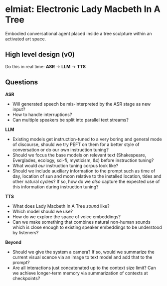 # elmiat: Electronic Lady Macbeth In A Tree 

Embodied conversational agent placed inside a tree sculpture within an activated art space. 

## High level design (v0)

Do this in real time: **ASR** -> **LLM** -> **TTS**

## Questions

**ASR**
* Will generated speech be mis-interpreted by the ASR stage as new input?
* How to handle interruptions?
* Can multiple speakers be split into parallel text streams?

**LLM**
* Existing models get instruction-tuned to a very boring and general mode of discourse, should we try PEFT on them for a better style of conversation or do our own instruction tuning?
* Should we focus the base models on relevant text (Shakespeare, Everglades, ecology, sci-fi, mysticism, &c) before instruction tuning?
* What would *our* instruction tuning corpus look like?
* Should we include auxiliary information to the prompt such as time of day, location of sun and moon relative to the installed location, tides and other natural cycles? If so, how do we *also* capture the expected use of this information during instruction tuning?

**TTS** 
* What does Lady Macbeth In A Tree *sound* like?
* Which model should we use?
* How do we explore the space of voice embeddings?
* Can we make something that combines natural non-human sounds which is close enough to existing speaker embeddings to be understood by listeners?

**Beyond**
* Should we give the system a camera? If so, would we summarize the current visual scence via an image to text model and add that to the prompt?
* Are all interactions just concatenated up to the context size limit? Can we achieve longer-term memory via summarization of contexts at checkpoints?


